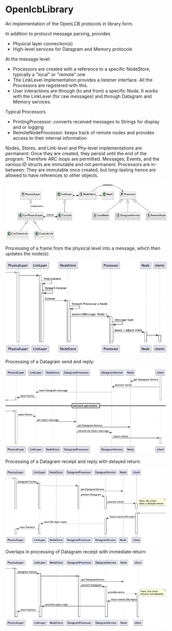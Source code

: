 # OpenlcbLibrary

An implementation of the OpenLCB protocols in library form.

In addition to protocol message parsing, provides
 - Physical layer connection(s)
 - High-level services for Datagram and Memory protocols


At the message level:
 - Processors are created with a reference to a specific NodeStore, typically a "local" or "remote" one
 - The LinkLevel implementation provides a listener interface.  All the Processors are registered with this.
 - User interactions are through (to and from) a specific Node. It works with the LinkLevel (for raw messages) and through Datagram and Memory services.

 Typical Processors
 - PrintingProcessor: converts received messages to Strings for display and or logging
 - RemoteNodeProcessor: keeps track of remote nodes and provides access to their internal information

 Nodes, Stores, and Link-level and Phy-level implementations are permanent: Once they are created, they persist until the end of the program.  Therefore ARC loops are permitted. Messages, Events, and the various ID structs are immutable and not permanent. Processors are in-between: They are immutable once created, but long-lasting hence are allowed to have references to other objects.

![High-Level Class Diagram](Classes.png)

Processing of a frame from the physical level into a message, which then updates the node(s):

![High-Level Physical -> Client Interaction Diagram](PtoCInteractions.png)

Processing of a Datagram send and reply:

![High-Level Send Datagram Interaction Diagram](SendDatagramInteractions.png)

Processing of a Datagram receipt and reply with delayed return:

![High-Level Receive Datagram Interaction Diagram](ReceiveDatagramDelayInteractions.png)

Overlaps in processing of Datagram receipt with immediate return:

![High-Level Receive Datagram Interaction Diagram](ReceiveDatagramInteractions.png)

